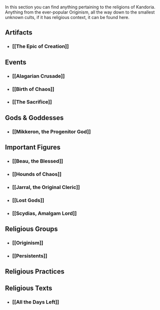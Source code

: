 In this section you can find anything pertaining to the religions of Kandoria. Anything from the ever-popular Originism, all the way down to the smallest unknown cults, if it has religious context, it can be found here.

## Artifacts
- ### [[The Epic of Creation]]
## Events
- ### [[Alagarian Crusade]]
- ### [[Birth of Chaos]]
- ### [[The Sacrifice]]
## Gods & Goddesses
- ### [[Mikkeron, the Progenitor God]]
## Important Figures
- ### [[Beau, the Blessed]]
- ### [[Hounds of Chaos]]
- ### [[Jarral, the Original Cleric]]
- ### [[Lost Gods]]
- ### [[Scydias, Amalgam Lord]]
## Religious Groups
- ### [[Originism]]
- ### [[Persistents]]
## Religious Practices
## Religious Texts
- ### [[All the Days Left]]